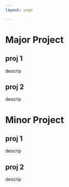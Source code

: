 ```yaml
---
layout: page

---
```

# Major Project
## proj 1
descrip
## proj 2
descrip
# Minor Project
## proj 1
descrip
## proj 2
descrip
